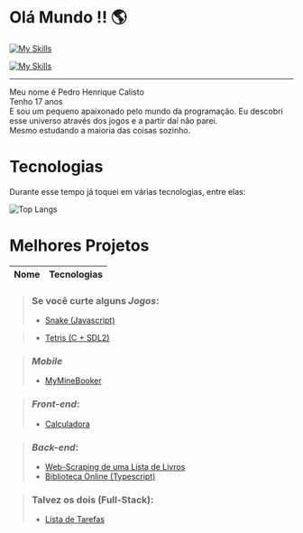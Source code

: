 <!--
**DestinyFrog/DestinyFrog** is a ✨ _special_ ✨ repository because its `README.md` (this file) appears on your GitHub profile.

Here are some ideas to get you started:

- 🔭 I’m currently working on ...
- 🌱 I’m currently learning ...
- 👯 I’m looking to collaborate on ...
- 🤔 I’m looking for help with ...
- 💬 Ask me about ...
- 📫 How to reach me: ...
- 😄 Pronouns: ...
- ⚡ Fun fact: ...
-->

# Olá Mundo !! 🌎

[![My Skills](https://skillicons.dev/icons?i=js,ts,nodejs,lua,html,css)](https://skillicons.dev)

[![My Skills](https://skillicons.dev/icons?i=kotlin,go,python)](https://skillicons.dev)

---

Meu nome é Pedro Henrique Calisto  
Tenho 17 anos  
E sou um pequeno apaixonado pelo mundo da programação. Eu descobri esse universo através dos jogos e a partir daí não parei.  
Mesmo estudando a maioria das coisas sozinho.

<!--
Durante esse tempo já toquei em várias tecnologias, entre elas:  
|||
| -- | -- |
| Conheço na</br>ponta da língua 😝 | [![My Skills](https://skillicons.dev/icons?i=js,ts,nodejs,lua,python,html,css,vscode)](https://skillicons.dev) |
| Um dia estará no andar de cima | [![My Skills](https://skillicons.dev/icons?i=rust,cs,cpp,arduino,bash,go,git)](https://skillicons.dev) |
| Sei algum comando ou outro 🫤 | [![My Skills](https://skillicons.dev/icons?i=c,java,php,ruby,mysql)](https://skillicons.dev) |
| Tenho inveja de quem sabe | [![My Skills](https://skillicons.dev/icons?i=tailwind,kotlin,bootstrap)](https://skillicons.dev) |
-->

# Tecnologias

Durante esse tempo já toquei em várias tecnologias, entre elas:

![Top Langs](https://github-readme-stats.vercel.app/api/top-langs/?username=DestinyFrog&langs_count=8&layout=donut&hide=CMake,Makefile)

# Melhores Projetos

<style>
  #project-tables {
    
  }
</style>

<div id="project-tables">

| Nome | Tecnologias |
| --- | --- |
<tr ></tr>
  
</div>

> ### Se você curte alguns *Jogos*:
> - [Snake (Javascript)](https://destinyfrog.github.io/Snake)
<!-- > - > - [Asteroids (Lua)](https://github.com/DestinyFrog/Snake-SDL2) -->
<!-- > - [Pong (Typescript)](https://destinyfrog.github.io/Pong) -->
> - [Tetris (C + SDL2)](https://github.com/DestinyFrog/tetris-SDL2)
<!-- > - [Snake (C)](https://github.com/DestinyFrog/Snake-SDL2) -->

> ### *Mobile*
> - [MyMineBooker](https://destinyfrog.github.io/MyMineBooker)

> ### *Front-end*:
> - [Calculadora](https://destinyfrog.github.io/Calculadora)

> ### *Back-end*:
> - [Web-Scraping de uma Lista de Livros](https://github.com/DestinyFrog/Web-Scraping-livros)
> - [Biblioteca Online (Typescript)](https://github.com/DestinyFrog/bibliotecas-typescript)

> ### Talvez os dois (Full-Stack):
> - [Lista de Tarefas](https://github.com/DestinyFrog/Lista-de-Tarefas---Full-Stack)

